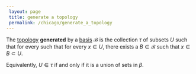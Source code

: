 ```yaml
---
 layout: page
 title: generate a topology
 permalink: /chicago/generate_a_topology
---
```

The [topology](https://defsmath.github.io/DefsMath/topological_space) **generated**  by a [basis](https://defsmath.github.io/DefsMath/topological_basis) $\mathcal B$ is the collection $\tau$ of subsets $U$ such that for every such that for every $x\in U$, there exists a $B\in \mathcal B$ such that $x\in B\subset U$.

Equivalently, $U\in \tau$ if and only if it is a union of sets in $\beta$. 